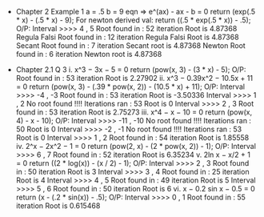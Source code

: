 * Chapter 2 Example 1
  a = .5
  b = 9
  eqn => e^(ax) - ax - b = 0
  return (exp(.5 * x) - (.5 * x) - 9);
  For newton derived val:
  return ((.5 * exp(.5 * x)) - .5);
  O/P:
  Interval >>>> 4 , 5
  Root found in : 52 iteration
  Root is 4.87368
  Regula Falsi Root found in : 12 iteration
  Regula Falsi Root is 4.87368
  Secant Root found in : 7 iteration
  Secant root is 4.87368
  Newton Root found in : 6 iteration
  Newton root is 4.87368

* Chapter 2.1 Q 3
  i. x^3 − 3x − 5 = 0
    return (pow(x, 3) - (3 * x) - 5);
    O/P:
    Root found in : 53 iteration
    Root is 2.27902
  ii. x^3 − 0.39x^2 − 10.5x + 11 = 0
    return (pow(x, 3) - (.39 * pow(x, 2)) - (10.5 * x) + 11);
    O/P:
    Interval >>>> -4 , -3
    Root found in : 53 iteration
    Root is -3.50336
    Interval >>>> 1 , 2
    No root found !!!! Iterations ran : 53
    Root is 0
    Interval >>>> 2 , 3
    Root found in : 53 iteration
    Root is 2.75273
  iii. x^4 − x − 10 = 0
    return (pow(x, 4) - x - 10);
    O/P:
    Interval >>>> -11 , -10
    No root found !!!! Iterations ran : 50
    Root is 0
    Interval >>>> -2 , -1
    No root found !!!! Iterations ran : 53
    Root is 0
    Interval >>>> 1 , 2
    Root found in : 54 iteration
    Root is 1.85558
  iv. 2^x − 2x^2 − 1 = 0
    return (pow(2, x) - (2 * pow(x, 2)) - 1);
    O/P:
    Interval >>>> 6 , 7
    Root found in : 52 iteration
    Root is 6.35234
  v. 2ln x − x/2 + 1 = 0
    return ((2 * log(x)) - (x / 2) - 1);
    O/P:
    Interval >>>> 2 , 3
    Root found in : 50 iteration
    Root is 3
    Interval >>>> 3 , 4
    Root found in : 25 iteration
    Root is 4
    Interval >>>> 4 , 5
    Root found in : 49 iteration
    Root is 5
    Interval >>>> 5 , 6
    Root found in : 50 iteration
    Root is 6
  vi. x − 0.2 sin x − 0.5 = 0
    return (x - (.2 * sin(x)) - .5);
    O/P:
    Interval >>>> 0 , 1
    Root found in : 55 iteration
    Root is 0.615468

